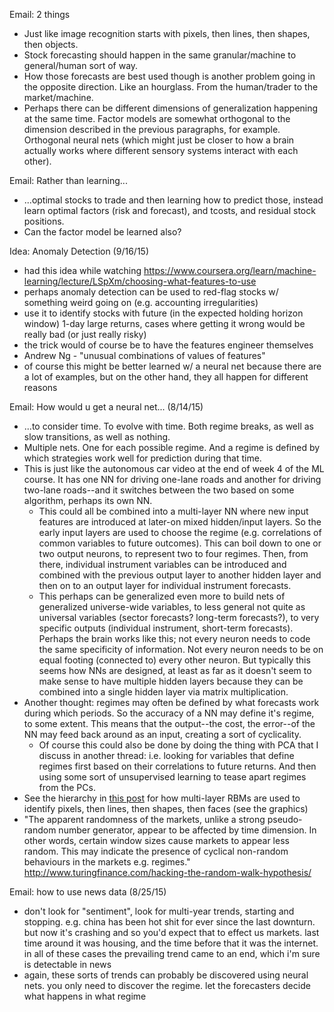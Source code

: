 Email: 2 things
* Just like image recognition starts with pixels, then lines, then shapes, then objects.
* Stock forecasting should happen in the same granular/machine to general/human sort of way.
* How those forecasts are best used though is another problem going in the opposite direction. Like an hourglass. From the human/trader to the market/machine.
* Perhaps there can be different dimensions of generalization happening at the same time. Factor models are somewhat orthogonal to the dimension described in the previous paragraphs, for example. Orthogonal neural nets (which might just be closer to how a brain actually works where different sensory systems interact with each other).

Email: Rather than learning...
* ...optimal stocks to trade and then learning how to predict those, instead learn optimal factors (risk and forecast), and tcosts, and residual stock positions.
* Can the factor model be learned also?

Idea: Anomaly Detection (9/16/15)
* had this idea while watching https://www.coursera.org/learn/machine-learning/lecture/LSpXm/choosing-what-features-to-use
* perhaps anomaly detection can be used to red-flag stocks w/ something weird going on (e.g. accounting irregularities)
* use it to identify stocks with future (in the expected holding horizon window) 1-day large returns, cases where getting it wrong would be really bad (or just really risky)
* the trick would of course be to have the features engineer themselves
* Andrew Ng - "unusual combinations of values of features"
* of course this might be better learned w/ a neural net because there are a lot of examples, but on the other hand, they all happen for different reasons

Email: How would u get a neural net... (8/14/15)
* ...to consider time. To evolve with time. Both regime breaks, as well as slow transitions, as well as nothing.
* Multiple nets. One for each possible regime. And a regime is defined by which strategies work well for prediction during that time.
* This is just like the autonomous car video at the end of week 4 of the ML course.  It has one NN for driving one-lane roads and another for driving two-lane roads--and it switches between the two based on some algorithm, perhaps its own NN.
  * This could all be combined into a multi-layer NN where new input features are introduced at later-on mixed hidden/input layers.  So the early input layers are used to choose the regime (e.g. correlations of common variables to future outcomes).  This can boil down to one or two output neurons, to represent two to four regimes.  Then, from there, individual instrument variables can be introduced and combined with the previous output layer to another hidden layer and then on to an output layer for individual instrument forecasts.
  * This perhaps can be generalized even more to build nets of generalized universe-wide variables, to less general not quite as universal variables (sector forecasts? long-term forecasts?), to very specific outputs (individual instrument, short-term forecasts).  Perhaps the brain works like this; not every neuron needs to code the same specificity of information.  Not every neuron needs to be on equal footing (connected to) every other neuron.  But typically this seems how NNs are designed, at least as far as it doesn't seem to make sense to have multiple hidden layers because they can be combined into a single hidden layer via matrix multiplication.
* Another thought: regimes may often be defined by what forecasts work during which periods.  So the accuracy of a NN may define it's regime, to some extent.  This means that the output--the cost, the error--of the NN may feed back around as an input, creating a sort of cyclicality.
  * Of course this could also be done by doing the thing with PCA that I discuss in another thread: i.e. looking for variables that define regimes first based on their correlations to future returns.  And then using some sort of unsupervised learning to tease apart regimes from the PCs.
* See the hierarchy in [this post](http://stats.stackexchange.com/questions/114385/what-is-the-difference-between-convolutional-neural-networks-restricted-boltzma) for how multi-layer RBMs are used to identify pixels, then lines, then shapes, then faces (see the graphics)
* "The apparent randomness of the markets, unlike a strong pseudo-random number generator, appear to be affected by time dimension. In other words, certain window sizes cause markets to appear less random. This may indicate the presence of cyclical non-random behaviours in the markets e.g. regimes." http://www.turingfinance.com/hacking-the-random-walk-hypothesis/

Email: how to use news data (8/25/15)
* don't look for "sentiment", look for multi-year trends, starting and stopping.  e.g. china has been hot shit for ever since the last downturn.  but now it's crashing and so you'd expect that to effect us markets.  last time around it was housing, and the time before that it was the internet.  in all of these cases the prevailing trend came to an end, which i'm sure is detectable in news
* again, these sorts of trends can probably be discovered using neural nets.  you only need to discover the regime.  let the forecasters decide what happens in what regime